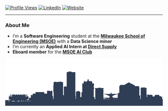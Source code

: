 [![Profile Views](https://komarev.com/ghpvc/?username=AdamSwedlund&style=for-the-badge)](https://github.com/AdamSwedlund)
[![LinkedIn](https://img.shields.io/badge/LinkedIn-Adam%20Swedlund-blue?style=for-the-badge&logo=linkedin)](https://www.linkedin.com/in/adamswedlund/)
[![Website](https://img.shields.io/badge/Website-Visit%20Now-green?style=for-the-badge&logo=google-chrome)](https://adamswedlund.com)

---

### About Me
- I’m a **Software Engineering** student at the **[Milwaukee School of Engineering (MSOE)](https://www.msoe.edu/)** with a **Data Science minor**
- I’m currently an **Applied AI Intern at [Direct Supply](https://www.directsupply.com/)**
- **Eboard member** for the **[MSOE AI Club](https://msoe-maic.com/)**

<p align="center">
  <img src="assets/mke-skyline.png" alt="Milwaukee Skyline" width="800"/>
</p>